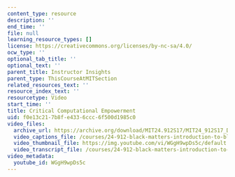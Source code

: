 ```yaml
---
content_type: resource
description: ''
end_time: ''
file: null
learning_resource_types: []
license: https://creativecommons.org/licenses/by-nc-sa/4.0/
ocw_type: ''
optional_tab_title: ''
optional_text: ''
parent_title: Instructor Insights
parent_type: ThisCourseAtMITSection
related_resources_text: ''
resource_index_text: ''
resourcetype: Video
start_time: ''
title: Critical Computational Empowerment
uid: f0e13c21-7b8f-e433-6ccc-6f500d1985c0
video_files:
  archive_url: https://archive.org/download/MIT24.912S17/MIT24_912S17_DeGraff_Critical_Computational_Empowerment_300k.mp4
  video_captions_file: /courses/24-912-black-matters-introduction-to-black-studies-spring-2017/86b91384974951809d18b03da101f6a0_WGgH9wpDs5c.vtt
  video_thumbnail_file: https://img.youtube.com/vi/WGgH9wpDs5c/default.jpg
  video_transcript_file: /courses/24-912-black-matters-introduction-to-black-studies-spring-2017/7fc02d3157b155a02a0d04607687cc22_WGgH9wpDs5c.pdf
video_metadata:
  youtube_id: WGgH9wpDs5c
---
```

